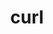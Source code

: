 ---
title: "curl"
layout: cache
categories: [package, v0.18.0]
meta: {"versions": ["7.83.0"], "compilers": ["gcc@=7.5.0"], "oss": ["ubuntu18.04"], "platforms": ["linux"], "targets": ["x86_64"], "stacks": ["build_systems", "data-vis-sdk", "e4s", "radiuss", "root", "tutorial"], "num_specs": 2, "num_specs_by_stack": {"data-vis-sdk": 1, "radiuss": 1, "tutorial": 1, "root": 2, "e4s": 1, "build_systems": 1}}
spec_details: [{"hash": "7fafhivu3l77xdzqfd3phns7imcogwtn", "compiler": "gcc@=7.5.0", "versions": ["7.83.0"], "os": "ubuntu18.04", "platform": "linux", "target": "x86_64", "variants": ["~gssapi", "~ldap", "~libidn2", "~librtmp", "libs=shared,static", "~libssh", "~libssh2", "~nghttp2", "tls=openssl"], "stacks": ["data-vis-sdk", "radiuss", "tutorial", "root", "e4s"], "size": "-", "tarball": "https://binaries.spack.io/v0.18.0/build_cache/linux-ubuntu18.04-x86_64/gcc-7.5.0/curl-7.83.0/linux-ubuntu18.04-x86_64-gcc-7.5.0-curl-7.83.0-7fafhivu3l77xdzqfd3phns7imcogwtn.spack"}, {"hash": "lp5kweq537ntscc3pvus2i7zw4vp2atr", "compiler": "gcc@=7.5.0", "versions": ["7.83.0"], "os": "ubuntu18.04", "platform": "linux", "target": "x86_64", "variants": ["~gssapi", "~ldap", "+libidn2", "~librtmp", "libs=shared,static", "~libssh", "~libssh2", "~nghttp2", "tls=openssl"], "stacks": ["build_systems", "root"], "size": "-", "tarball": "https://binaries.spack.io/v0.18.0/build_cache/linux-ubuntu18.04-x86_64/gcc-7.5.0/curl-7.83.0/linux-ubuntu18.04-x86_64-gcc-7.5.0-curl-7.83.0-lp5kweq537ntscc3pvus2i7zw4vp2atr.spack"}]
---